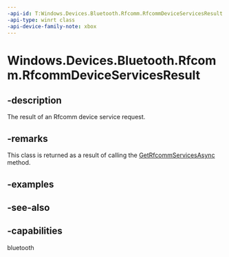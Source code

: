 ```yaml
---
-api-id: T:Windows.Devices.Bluetooth.Rfcomm.RfcommDeviceServicesResult
-api-type: winrt class
-api-device-family-note: xbox
---
```


<!-- Class syntax.
public class RfcommDeviceServicesResult : Windows.Devices.Bluetooth.Rfcomm.IRfcommDeviceServicesResult
-->

# Windows.Devices.Bluetooth.Rfcomm.RfcommDeviceServicesResult

## -description
The result of an Rfcomm device service request.

## -remarks
This class is returned as a result of calling the [GetRfcommServicesAsync](../windows.devices.bluetooth/bluetoothdevice_getrfcommservicesasync_1314819113.md) method.

## -examples

## -see-also

## -capabilities
bluetooth
